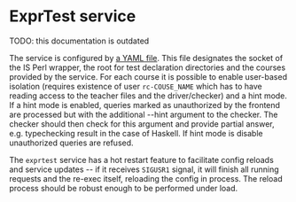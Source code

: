 # ExprTest service

TODO: this documentation is outdated

The service is configured by [a YAML file](exprtest.yaml). This file designates
the socket of the IS Perl wrapper, the root for test declaration directories and
the courses provided by the service. For each course it is possible to enable
user-based isolation (requires existence of user `rc-COUSE_NAME` which has to
have reading access to the teacher files and the driver/checker) and a hint
mode. If a hint mode is enabled, queries marked as unauthorized by the frontend
are processed but with the additional --hint argument to the checker. The
checker should then check for this argument and provide partial answer, e.g.
typechecking result in the case of Haskell. If hint mode is disable unauthorized
queries are refused.

The `exprtest` service has a hot restart feature to facilitate config reloads
and service updates -- if it receives `SIGUSR1` signal, it will finish all
running requests and the re-exec itself, reloading the config in process. The
reload process should be robust enough to be performed under load.

